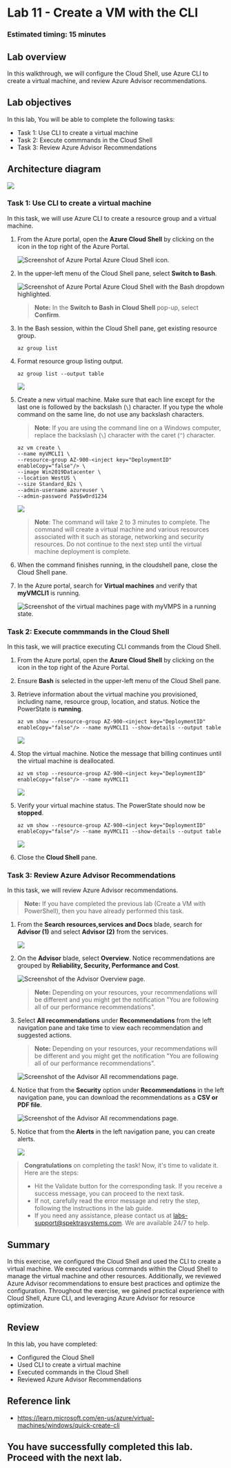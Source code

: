 # Lab 11 - Create a VM with the CLI

### Estimated timing: 15 minutes

## Lab overview

In this walkthrough, we will configure the Cloud Shell, use Azure CLI to create a virtual machine, and review Azure Advisor recommendations.

## Lab objectives

In this lab, You will be able to complete the following tasks:

+ Task 1: Use CLI to create a virtual machine
+ Task 2: Execute commmands in the Cloud Shell
+ Task 3: Review Azure Advisor Recommendations

## Architecture diagram

![](../images/az900lab11.png)

### Task 1: Use CLI to create a virtual machine

In this task, we will use Azure CLI to create a resource group and a virtual machine.  

1. From the Azure portal, open the **Azure Cloud Shell** by clicking on the icon in the top right of the Azure Portal.

    ![Screenshot of Azure Portal Azure Cloud Shell icon.](../images/AZ-900-1101.png)

1. In the upper-left menu of the Cloud Shell pane, select **Switch to Bash**. 

    ![Screenshot of Azure Portal Azure Cloud Shell with the Bash dropdown highlighted.](../images/switchtobash.png)

    >**Note:** In the **Switch to Bash in Cloud Shell** pop-up, select **Confirm**.

1. In the Bash session, within the Cloud Shell pane, get existing resource group. 

    ```cli
    az group list
    ```

1. Format resource group listing output.

    ```cli
    az group list --output table
    ```
    ![](./images/az-900-109.png)    

1. Create a new virtual machine. Make sure that each line except for the last one is followed by the backslash (`\`) character. If you type the whole command on the same line, do not use any backslash characters. 

    >**Note**: If you are using the command line on a Windows computer, replace the backslash (`\`) character with the caret (`^`) character.

    ```cli
    az vm create \
    --name myVMCLI1 \
    --resource-group AZ-900-<inject key="DeploymentID" enableCopy="false"/> \
    --image Win2019Datacenter \
    --location WestUS \
    --size Standard_B2s \
    --admin-username azureuser \
    --admin-password Pa$$w0rd1234
    ```    

    ![](./images/az-900-110.png)   

    >**Note**: The command will take 2 to 3 minutes to complete. The command will create a virtual machine and various resources associated with it such as storage, networking and security resources. Do not continue to the next step until the virtual machine deployment is complete. 

1. When the command finishes running, in the cloudshell pane, close the Cloud Shell pane.

1. In the Azure portal, search for **Virtual machines** and verify that **myVMCLI1** is running.

    ![Screenshot of the virtual machines page with myVMPS in a running state.](./images/az-900-111.png)

### Task 2: Execute commmands in the Cloud Shell

In this task, we will practice executing CLI commands from the Cloud Shell. 

1. From the Azure portal, open the **Azure Cloud Shell** by clicking on the icon in the top right of the Azure Portal.

1. Ensure **Bash** is selected in the upper-left menu of the Cloud Shell pane.

1. Retrieve information about the virtual machine you provisioned, including name, resource group, location, and status. Notice the PowerState is **running**.

    ```cli
    az vm show --resource-group AZ-900-<inject key="DeploymentID" enableCopy="false"/> --name myVMCLI1 --show-details --output table 
    ```
    ![](./images/az-900-112.png)

1. Stop the virtual machine. Notice the message that billing continues until the virtual machine is deallocated.

    ```cli
    az vm stop --resource-group AZ-900-<inject key="DeploymentID" enableCopy="false"/> --name myVMCLI1
    ```
    ![](./images/az-900-113.png)    

1. Verify your virtual machine status. The PowerState should now be **stopped**.

    ```cli
    az vm show --resource-group AZ-900-<inject key="DeploymentID" enableCopy="false"/> --name myVMCLI1 --show-details --output table 
    ```
    ![](./images/az-900-114.png)

1. Close the **Cloud Shell** pane.

### Task 3: Review Azure Advisor Recommendations

In this task, we will review Azure Advisor recommendations.

>**Note:** If you have completed the previous lab (Create a VM with PowerShell), then you have already performed this task. 

1. From the **Search resources,services and Docs** blade, search for **Advisor (1)** and select **Advisor (2)** from the services.

   ![](./images/az-900-101.png)

1. On the **Advisor** blade, select **Overview**. Notice recommendations are grouped by **Reliability, Security, Performance and Cost**.

    ![Screenshot of the Advisor Overview page. ](./images/az-900-102.png)

    >**Note:** Depending on your resources, your recommendations will be different and you might get the notification "You are following all of our performance recommendations".

1. Select **All recommendations** under **Recommendations** from the left navigation pane and take time to view each recommendation and suggested actions.

    >**Note:** Depending on your resources, your recommendations will be different and you might get the notification "You are following all of our performance recommendations".

    ![Screenshot of the Advisor All recommendations page. ](../images/l10.3.png)

1. Notice that from the **Security** option under **Recommendations** in the left navigation pane, you can download the recommendations as a **CSV or PDF file**.

    ![Screenshot of the Advisor All recommendations page. ](./images/az-900-103.png)

1. Notice that from the **Alerts** in the left navigation pane, you can create alerts.

   ![](./images/az-900-104.png)

> **Congratulations** on completing the task! Now, it's time to validate it. Here are the steps:
> - Hit the Validate button for the corresponding task. If you receive a success message, you can proceed to the next task. 
> - If not, carefully read the error message and retry the step, following the instructions in the lab guide.
> - If you need any assistance, please contact us at labs-support@spektrasystems.com. We are available 24/7 to help.

<validation step="8f9add24-dede-42e6-97b7-e058d986c0a4" />

## Summary
In this exercise, we configured the Cloud Shell and used the CLI to create a virtual machine. We executed various commands within the Cloud Shell to manage the virtual machine and other resources. Additionally, we reviewed Azure Advisor recommendations to ensure best practices and optimize the configuration. Throughout the exercise, we gained practical experience with Cloud Shell, Azure CLI, and leveraging Azure Advisor for resource optimization.
 
## Review
In this lab, you have completed:
- Configured the Cloud Shell
- Used CLI to create a virtual machine
- Executed commands in the Cloud Shell
- Reviewed Azure Advisor Recommendations

## Reference link

- https://learn.microsoft.com/en-us/azure/virtual-machines/windows/quick-create-cli
   
## You have successfully completed this lab. Proceed with the next lab.
